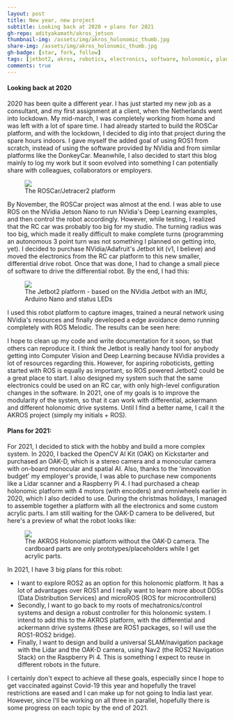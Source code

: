 ```yaml
---
layout: post
title: New year, new project
subtitle: Looking back at 2020 + plans for 2021
gh-repo: adityakamath/akros_jetson
thumbnail-img: /assets/img/akros_holonomic_thumb.jpg
share-img: /assets/img/akros_holonomic_thumb.jpg
gh-badge: [star, fork, follow]
tags: [jetbot2, akros, robotics, electronics, software, holonomic, planning]
comments: true
---
```


#### Looking back at 2020

2020 has been quite a different year. I has just started my new job as a consultant, and my first assignment at a client, when the Netherlands went into lockdown. My mid-march, I was completely working from home and was left with a lot of spare time. I had already started to build the ROSCar platform, and with the lockdown, I decided to dig into that project during the spare hours indoors. I gave myself the added goal of using ROS1 from scratch, instead of using the software provided by NVidia and from similar platforms like the DonkeyCar. Meanwhile, I also decided to start this blog mainly to log my work but it soon evolved into something I can potentially share with colleagues, collaborators or employers. 

<figure class="aligncenter">
	<img src="https://adityakamath.github.com/assets/img/roscar_update_final.jpg" />
	<figcaption>The ROSCar/Jetracer2 platform</figcaption>
</figure>

By November, the ROSCar project was almost at the end. I was able to use ROS on the NVidia Jetson Nano to run NVidia's Deep Learning examples, and then control the robot accordingly. However, while testing, I realized that the RC car was probably too big for my studio. The turning radius was too big, which made it really difficult to make complete turns (programming an autonomous 3 point turn was not something I planned on getting into, yet). I decided to purchase NVidia/Adafruit's Jetbot kit (v1, I believe) and moved the electronics from the RC car platform to this new smaller, differential drive robot. Once that was done, I had to change a small piece of software to drive the differential robot. By the end, I had this:

<figure class="aligncenter">
	<img src="https://adityakamath.github.com/assets/img/jetbot2_finaltest.jpg" />
	<figcaption>The Jetbot2 platform - based on the NVidia Jetbot with an IMU, Arduino Nano and status LEDs</figcaption>
</figure>

I used this robot platform to capture images, trained a neural network using NVidia's resources and finally developed a edge avoidance demo running completely with ROS Melodic. The results can be seen here:

<add video>

I hope to clean up my code and write documentation for it soon, so that others can reproduce it. I think the Jetbot is really handy tool for anybody getting into Computer Vision and Deep Learning because NVidia provides a lot of resources regarding this. However, for aspiring roboticists, getting started with ROS is equally as important, so ROS powered Jetbot2 could be a great place to start. I also designed my system such that the same electronics could be used on an RC car, with only high-level configuration changes in the software. In 2021, one of my goals is to improve the modularity of the system, so that it can work with differential, ackermann and different holonomic drive systems. Until I find a better name, I call it the AKROS project (simply my initials + ROS).

#### Plans for 2021:

For 2021, I decided to stick with the hobby and build a more complex system. In 2020, I backed the OpenCV AI Kit (OAK) on Kickstarter and purchased an OAK-D, which is a stereo camera and a monocular camera with on-board monocular and spatial AI. Also, thanks to the 'innovation budget' my employer's provide, I was able to purchase new components like a Lidar scanner and a Raspberry Pi 4. I had purchased a cheap holonomic platform with 4 motors (with encoders) and omniwheels earlier in 2020, which I also decided to use. During the christmas holidays, I managed to assemble together a platform with all the electronics and some custom acrylic parts. I am still waiting for the OAK-D camera to be delivered, but here's a preview of what the robot looks like:

<figure class="aligncenter">
	<img src="https://adityakamath.github.com/assets/img/akros_differential_holonomic.jpg" />
	<figcaption>The AKROS Holonomic platform without the OAK-D camera. The cardboard parts are only prototypes/placeholders while I get acrylic parts.</figcaption>
</figure>

In 2021, I have 3 big plans for this robot: 

* I want to explore ROS2 as an option for this holonomic platform. It has a lot of advantages over ROS1 and I really want to learn more about DDSs (Data Distribution Services) and microROS (ROS for microcontrollers)
* Secondly, I want to go back to my roots of mechatronics/control systems and design a robust controller for this holonomic system. I intend to add this to the AKROS platform, with the differential and ackermann drive systems (these are ROS1 packages, so I will use the ROS1-ROS2 bridge). 
* Finally, I want to design and build a universal SLAM/navigation package with the Lidar and the OAK-D camera, using Nav2 (the ROS2 Navigation Stack) on the Raspberry Pi 4. This is something I expect to reuse in different robots in the future.

I certainly don't expect to achieve all these goals, especially since I hope to get vaccinated against Covid-19 this year and hopefully the travel restrictions are eased and I can make up for not going to India last year. However, since I'll be working on all three in parallel, hopefully there is some progress on each topic by the end of 2021.
